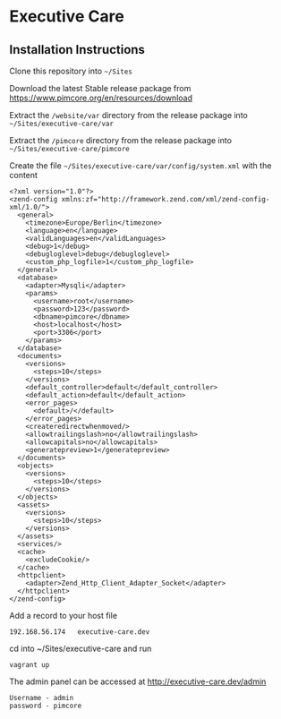 # Executive Care

## Installation Instructions

Clone this repository into `~/Sites`

Download the latest Stable release package from https://www.pimcore.org/en/resources/download

Extract the `/website/var` directory from the release package into `~/Sites/executive-care/var`

Extract the `/pimcore` directory from the release package into `~/Sites/executive-care/pimcore`

Create the file `~/Sites/executive-care/var/config/system.xml` with the content

```
<?xml version="1.0"?>
<zend-config xmlns:zf="http://framework.zend.com/xml/zend-config-xml/1.0/">
  <general>
    <timezone>Europe/Berlin</timezone>
    <language>en</language>
    <validLanguages>en</validLanguages>
    <debug>1</debug>
    <debugloglevel>debug</debugloglevel>
    <custom_php_logfile>1</custom_php_logfile>
  </general>
  <database>
    <adapter>Mysqli</adapter>
    <params>
      <username>root</username>
      <password>123</password>
      <dbname>pimcore</dbname>
      <host>localhost</host>
      <port>3306</port>
    </params>
  </database>
  <documents>
    <versions>
      <steps>10</steps>
    </versions>
    <default_controller>default</default_controller>
    <default_action>default</default_action>
    <error_pages>
      <default>/</default>
    </error_pages>
    <createredirectwhenmoved/>
    <allowtrailingslash>no</allowtrailingslash>
    <allowcapitals>no</allowcapitals>
    <generatepreview>1</generatepreview>
  </documents>
  <objects>
    <versions>
      <steps>10</steps>
    </versions>
  </objects>
  <assets>
    <versions>
      <steps>10</steps>
    </versions>
  </assets>
  <services/>
  <cache>
    <excludeCookie/>
  </cache>
  <httpclient>
    <adapter>Zend_Http_Client_Adapter_Socket</adapter>
  </httpclient>
</zend-config>

```

Add a record to your host file

```
192.168.56.174   executive-care.dev
```

cd into ~/Sites/executive-care and run
```
vagrant up
```

The admin panel can be accessed at http://executive-care.dev/admin

```
Username - admin
password - pimcore
```

